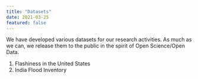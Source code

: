 ```yaml
---
title: "Datasets"
date: 2021-03-25
featured: false
---
```


We have developed various datasets for our research activities. As much as we can, we release them to the public in the spirit of Open Science/Open Data. 

1. Flashiness in the United States
2. India Flood Inventory
